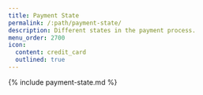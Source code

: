 ```yaml
---
title: Payment State
permalink: /:path/payment-state/
description: Different states in the payment process.
menu_order: 2700
icon:
  content: credit_card
  outlined: true
---
```


{% include payment-state.md %}
